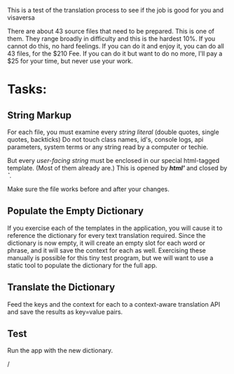 This is a test of the translation process to see if the job is good for you and visaversa


There are about 43 source files that need to be prepared.
This is one of them. They range broadly in difficulty and this is the hardest 10%.
If you cannot do this, no hard feelings.
If you can do it and enjoy it, you can do all 43 files, for the $210 Fee.
If you can do it but want to do no more, I'll pay a $25 for your time, but never use your work.



Tasks:
=====

String Markup
-------------
For each file, you must examine every *string literal* (double quotes, single quotes, backticks)
Do not touch class names, id's, console logs, api parameters, system terms or any string read by a computer or techie.

But every *user-facing string* must be enclosed in our special html-tagged template.
(Most of them already are.)
This is opened by ***html\'***  and closed by ***`***.

Make sure the file works before and after your changes.



Populate the Empty Dictionary
----------------------------
If you exercise each of the templates in the application, you will cause it to reference the dictionary for every text translation required. Since the dictionary is now empty, it will create an empty slot for each word or phrase, and it will save the context for each as well.
Exercising these manually is possible for this tiny test program, but we will want to use a static tool to populate the dictionary for the full app.



Translate the Dictionary
------------------------
Feed the keys and the context for each to a context-aware translation API and save the results as key=value pairs. 


Test
----
Run the app with the new dictionary.







/